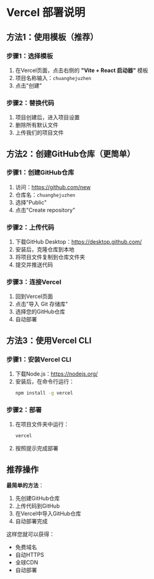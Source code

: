 # Vercel 部署说明

## 方法1：使用模板（推荐）

### 步骤1：选择模板
1. 在Vercel页面，点击右侧的 **"Vite + React 启动器"** 模板
2. 项目名称输入：`chuanghejuzhen`
3. 点击"创建"

### 步骤2：替换代码
1. 项目创建后，进入项目设置
2. 删除所有默认文件
3. 上传我们的项目文件

## 方法2：创建GitHub仓库（更简单）

### 步骤1：创建GitHub仓库
1. 访问：https://github.com/new
2. 仓库名：`chuanghejuzhen`
3. 选择"Public"
4. 点击"Create repository"

### 步骤2：上传代码
1. 下载GitHub Desktop：https://desktop.github.com/
2. 安装后，克隆仓库到本地
3. 将项目文件复制到仓库文件夹
4. 提交并推送代码

### 步骤3：连接Vercel
1. 回到Vercel页面
2. 点击"导入 Git 存储库"
3. 选择您的GitHub仓库
4. 自动部署

## 方法3：使用Vercel CLI

### 步骤1：安装Vercel CLI
1. 下载Node.js：https://nodejs.org/
2. 安装后，在命令行运行：
   ```bash
   npm install -g vercel
   ```

### 步骤2：部署
1. 在项目文件夹中运行：
   ```bash
   vercel
   ```
2. 按照提示完成部署

## 推荐操作

**最简单的方法**：
1. 先创建GitHub仓库
2. 上传代码到GitHub
3. 在Vercel中导入GitHub仓库
4. 自动部署完成

这样您就可以获得：
- 免费域名
- 自动HTTPS
- 全球CDN
- 自动部署
